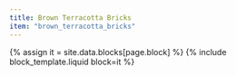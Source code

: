 ```yaml
---
title: Brown Terracotta Bricks
item: "brown_terracotta_bricks"
---
```


{% assign it = site.data.blocks[page.block] %}
{% include block_template.liquid block=it %}

